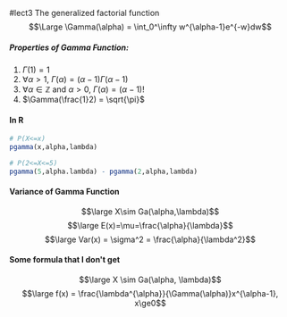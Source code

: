 #lect3 
The generalized factorial function
$$\Large \Gamma(\alpha) = \int_0^\infty w^{\alpha-1}e^{-w}dw$$
##### Properties  of Gamma Function:
 1. $\Gamma(1) = 1$
 2. $\forall\alpha > 1$,   $\Gamma(\alpha) = (\alpha-1)\Gamma(\alpha-1)$
 3. $\forall \alpha \in \mathbb{Z}\text{ and }\alpha > 0$,  $\Gamma(\alpha) = (\alpha -1)!$
 4. $\Gamma(\frac{1}2) = \sqrt{\pi}$ 

#### In R
```R
# P(X<=x)
pgamma(x,alpha,lambda)

# P(2<=X<=5)
pgamma(5,alpha.lambda) - pgamma(2,alpha,lambda)

```

#### Variance of Gamma Function
$$\large X\sim Ga(\alpha,\lambda)$$$$\large E(x)=\mu=\frac{\alpha}{\lambda}$$$$\large Var(x) = \sigma^2 = \frac{\alpha}{\lambda^2}$$
#### Some formula that I don't get
$$\large X \sim Ga(\alpha, \lambda)$$$$\large f(x) = \frac{\lambda^{\alpha}}{\Gamma(\alpha)}x^{\alpha-1}, x\ge0$$

